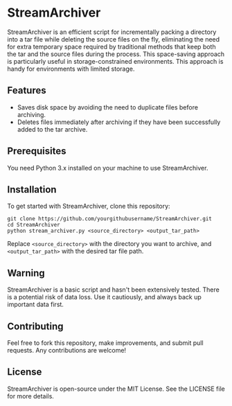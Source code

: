 # StreamArchiver

StreamArchiver is an efficient script for incrementally packing a directory into a tar file while deleting the source files on the fly, eliminating the need for extra temporary space required by traditional methods that keep both the tar and the source files during the process. This space-saving approach is particularly useful in storage-constrained environments. This approach is handy for environments with limited storage.

## Features
- Saves disk space by avoiding the need to duplicate files before archiving.
- Deletes files immediately after archiving if they have been successfully added to the tar archive.

## Prerequisites
You need Python 3.x installed on your machine to use StreamArchiver.

## Installation
To get started with StreamArchiver, clone this repository:
```
git clone https://github.com/yourgithubusername/StreamArchiver.git
cd StreamArchiver
python stream_archiver.py <source_directory> <output_tar_path>
```
Replace `<source_directory>` with the directory you want to archive, and `<output_tar_path>` with the desired tar file path.

## Warning
StreamArchiver is a basic script and hasn't been extensively tested. There is a potential risk of data loss. Use it cautiously, and always back up important data first.

## Contributing
Feel free to fork this repository, make improvements, and submit pull requests. Any contributions are welcome!

## License
StreamArchiver is open-source under the MIT License. See the LICENSE file for more details.

